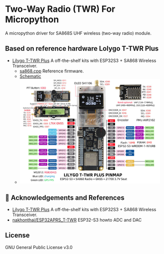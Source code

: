 # Two-Way Radio (TWR) For Micropython

A micropython driver for SA868S UHF wireless (two-way radio) module.

## Based on reference hardware Lolygo T-TWR Plus
- [Lilygo T-TWR Plus](https://www.lilygo.cc/products/t-twr-plus) A off-the-shelf kits with ESP32S3 + SA868 Wireless Transceiver.
    - [sa868.cpp](https://github.com/Xinyuan-LilyGO/T-TWR/blob/master/lib/LilyGo_TWR_Library/src/sa868.cpp) Reference firmware.
    - [Schematic](https://github.com/Xinyuan-LilyGO/T-TWR/blob/master/schematic/T-TWR-Plus_Rev2.0.pdf)
    - ![Pinout](/docs/lilygo_twr_pinout.jpg)

## :raised_hands: Acknowledgements and References
- [Lilygo T-TWR Plus](https://www.lilygo.cc/products/t-twr-plus) A off-the-shelf kits with ESP32S3 + SA868 Wireless Transceiver.
- [nakhonthai/ESP32APRS_T-TWR](https://github.com/nakhonthai/ESP32APRS_T-TWR/tree/main/doc) ESP32-S3 howto ADC and DAC


## License
GNU General Public License v3.0


